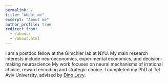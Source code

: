 ```yaml
---
permalink: /
title: "About me"
excerpt: "About me"
author_profile: true
redirect_from: 
  - /about/
  - /about.html
---
```


I am a postdoc fellow at the Gimchler lab at NYU.
My main research interests include neuroeconomics, experimental economics, and decision-making neuroscience
My work focuses on neural mechanisms of irrational choice, reward encoding and strategic choice.
I completed my PhD at Tel Aviv University, advised by [Dino Levy](https://dinolevylab.tau.ac.il).



